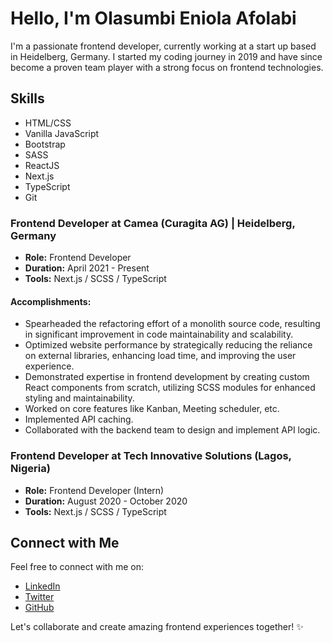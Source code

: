 # Hello, I'm Olasumbi Eniola Afolabi

I'm a passionate frontend developer, currently working at a start up based in Heidelberg, Germany. I started my coding journey in 2019 and have since become a proven team player with a strong focus on frontend technologies.

## Skills

- HTML/CSS
- Vanilla JavaScript
- Bootstrap
- SASS
- ReactJS
- Next.js
- TypeScript
- Git

### Frontend Developer at Camea (Curagita AG) | Heidelberg, Germany

- **Role:** Frontend Developer
- **Duration:** April 2021 - Present
- **Tools:** Next.js / SCSS / TypeScript

#### Accomplishments:

- Spearheaded the refactoring effort of a monolith source code, resulting in significant improvement in code maintainability and scalability.
- Optimized website performance by strategically reducing the reliance on external libraries, enhancing load time, and improving the user experience.
- Demonstrated expertise in frontend development by creating custom React components from scratch, utilizing SCSS modules for enhanced styling and maintainability.
- Worked on core features like Kanban, Meeting scheduler, etc.
- Implemented API caching.
- Collaborated with the backend team to design and implement API logic.

### Frontend Developer at Tech Innovative Solutions (Lagos, Nigeria)

- **Role:** Frontend Developer (Intern)
- **Duration:** August 2020 - October 2020
- **Tools:** Next.js / SCSS / TypeScript

## Connect with Me

Feel free to connect with me on:

- [LinkedIn](https://www.linkedin.com/in/afolabi-olasumbo)
- [Twitter](https://twitter.com/CodeSavage)
- [GitHub](https://github.com/olasumbo-eniola)

Let's collaborate and create amazing frontend experiences together! ✨
